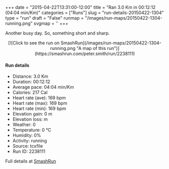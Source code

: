 +++
date = "2015-04-22T13:31:00-12:00"
title = "Ran 3.0 Km in 00:12:12 (04:04 min/Km)"
categories = ["Runs"]
slug = "run-details-20150422-1304"
type = "run"
draft = "False"
runmap = "/images/run-maps/20150422-1304-running.png"
svgmap = '<polyline points="">'
+++

Another busy day. So, something short and sharp. 



<!--more-->

<center>
[![Click to see the run on SmashRun](/images/run-maps/20150422-1304-running.png "A map of this run")](https://smashrun.com/peter.smith/run/2238111)
</center>

#### Run details

* Distance: 3.0 Km
* Duration: 00:12:12
* Average pace: 04:04 min/Km
* Calories: 217 Cal
* Heart rate (ave): 169 bpm
* Heart rate (max): 169 bpm
* Heart rate (min): 169 bpm
* Elevation gain: 0 m
* Elevation loss:  m
* Weather: 0
* Temperature: 0 &deg;C
* Humidity: 0%
* Activity: running
* Source: tcxfile
* Run ID: 2238111

Full details at [SmashRun](https://smashrun.com/peter.smith/run/2238111)